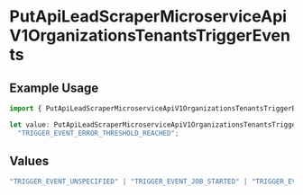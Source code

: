 # PutApiLeadScraperMicroserviceApiV1OrganizationsTenantsTriggerEvents

## Example Usage

```typescript
import { PutApiLeadScraperMicroserviceApiV1OrganizationsTenantsTriggerEvents } from "oppulence-backend-sdk/models/operations";

let value: PutApiLeadScraperMicroserviceApiV1OrganizationsTenantsTriggerEvents =
  "TRIGGER_EVENT_ERROR_THRESHOLD_REACHED";
```

## Values

```typescript
"TRIGGER_EVENT_UNSPECIFIED" | "TRIGGER_EVENT_JOB_STARTED" | "TRIGGER_EVENT_JOB_COMPLETED" | "TRIGGER_EVENT_JOB_FAILED" | "TRIGGER_EVENT_LEAD_FOUND" | "TRIGGER_EVENT_QUOTA_EXCEEDED" | "TRIGGER_EVENT_ERROR_THRESHOLD_REACHED" | "TRIGGER_EVENT_RATE_LIMIT_REACHED" | "TRIGGER_EVENT_DATA_VALIDATION_FAILED" | "TRIGGER_EVENT_NEW_PROXY_NEEDED" | "TRIGGER_EVENT_SCHEDULED_MAINTENANCE"
```